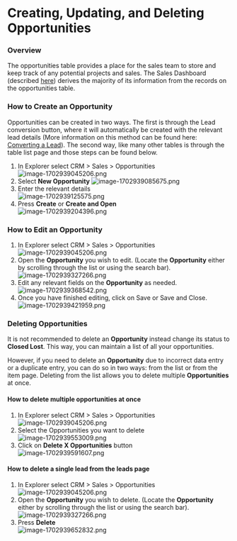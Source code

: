 # Creating, Updating, and Deleting Opportunities

### Overview

The opportunities table provides a place for the sales team to store and keep track of any potential projects and sales. The Sales Dashboard (described [here](https://docs.rapidplatform.com/books/crm-client-relations-manager/page/sales-dashboard)) derives the majority of its information from the records on the opportunities table.

### How to Create an Opportunity

Opportunities can be created in two ways. The first is through the Lead conversion button, where it will automatically be created with the relevant lead details (More information on this method can be found here: [Converting a Lead](https://docs.rapidplatform.com/books/crm-client-relations-manager/page/converting-a-lead)). The second way, like many other tables is through the table list page and those steps can be found below.

1. In Explorer select CRM &gt; Sales &gt; Opportunities  
    ![image-1702939045206.png](./downloaded_image_1705285437381.png)
2. Select ****New Opportunity**** ![image-1702939085675.png](./downloaded_image_1705285438393.png)
3. Enter the relevant details  
    ![image-1702939125575.png](./downloaded_image_1705285439413.png)
4. Press **Create** or **Create and Open**  
    ![image-1702939204396.png](./downloaded_image_1705285440435.png)

### How to Edit an Opportunity

1. In Explorer select CRM &gt; Sales &gt; Opportunities  
    ![image-1702939045206.png](./downloaded_image_1705285437381.png)
2. Open the **Opportunity** you wish to edit. (Locate the **Opportunity** either by scrolling through the list or using the search bar).  
    ![image-1702939327266.png](./downloaded_image_1705285442477.png)
3. Edit any relevant fields on the **Opportunity** as needed.  
    ![image-1702939368542.png](./downloaded_image_1705285443492.png)
4. Once you have finished editing, click on Save or Save and Close.  
    ![image-1702939421959.png](./downloaded_image_1705285444511.png)

### Deleting Opportunities

It is not recommended to delete an **Opportunity** instead change its status to **Closed Lost**. This way, you can maintain a list of all your opportunities.

However, if you need to delete an **Opportunity** due to incorrect data entry or a duplicate entry, you can do so in two ways: from the list or from the item page. Deleting from the list allows you to delete multiple **Opportunities** at once.

#### How to delete multiple opportunities at once

1. In Explorer select CRM &gt; Sales &gt; Opportunities  
    ![image-1702939045206.png](./downloaded_image_1705285437381.png)
2. Select the Opportunities you want to delete  
    ![image-1702939553009.png](./downloaded_image_1705285446553.png)
3. Click on **Delete X Opportunities** button  
    ![image-1702939591607.png](./downloaded_image_1705285447568.png)

#### How to delete a single lead from the leads page

1. In Explorer select CRM &gt; Sales &gt; Opportunities  
    ![image-1702939045206.png](./downloaded_image_1705285437381.png)
2. Open the **Opportunity** you wish to delete. (Locate the **Opportunity** either by scrolling through the list or using the search bar).  
    ![image-1702939327266.png](./downloaded_image_1705285442477.png)
3. Press **Delete**  
    ![image-1702939652832.png](./downloaded_image_1705285450614.png)